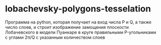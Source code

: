 # lobachevsky-polygons-tesselation
Программа на python, которая получает на вход числа P и Q, а также число слоев, и строит изображение замощения плоскости Лобачевского в модели Пуанкаре в круге правильными P-угольниками c углами 2π/Q с указанным количеством слоев
